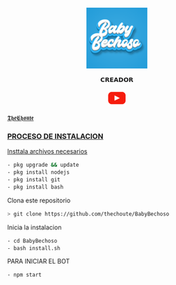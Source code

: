<p align="center">
<img src="./media/imagenes/Baby-Bechoso.png" width="140" height="140"/>
</p>
<p align="center">
𝗖𝗥𝗘𝗔𝗗𝗢𝗥
 </p>
<p align="center">
<a href="#"><img src="/media/redes/youtube.png" width="40" height="40"</a>
</p>
𝕿𝖍𝖊𝕮𝖍𝖔𝖚𝖙𝖊
</p>


### PROCESO DE INSTALACION
Insttala archivos necesarios
```bash
- pkg upgrade && update
- pkg install nodejs
- pkg install git
- pkg install bash
```
Clona este repositorio
 ```bash
> git clone https://github.com/thechoute/BabyBechoso
```
Inicia la instalacion
```bash
- cd BabyBechoso
- bash install.sh
```
PARA INICIAR EL BOT

 ```bash
- npm start
```

